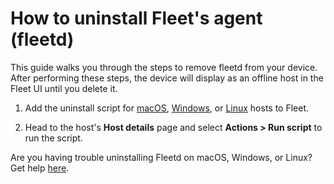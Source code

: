 # How to uninstall Fleet's agent (fleetd)

This guide walks you through the steps to remove fleetd from your device. After performing these steps, the device will display as an offline host in the Fleet UI until you delete it.

1. Add the uninstall script for [macOS](https://github.com/fleetdm/fleet/tree/main/it-and-security/lib/macos/scripts/uninstall-fleet-macos.sh), [Windows](https://github.com/fleetdm/fleet/tree/main/it-and-security/lib/windows/scripts/uninstall-fleet-windows.sh), or [Linux](https://github.com/fleetdm/fleet/tree/main/it-and-security/lib/linux/scripts/uninstall-fleet-linux.sh) hosts to Fleet.

2. Head to the host's **Host details** page and select **Actions > Run script** to run the script.

Are you having trouble uninstalling Fleetd on macOS, Windows, or Linux? Get help [here](https://fleetdm.com/slack).

<meta name="category" value="guides">
<meta name="authorFullName" value="Eric Shaw">
<meta name="authorGitHubUsername" value="eashaw">
<meta name="publishedOn" value="2021-09-08">
<meta name="articleTitle" value="How to uninstall fleetd">
<meta name="articleImageUrl" value="../website/assets/images/articles/how-to-uninstall-osquery-cover-1600x900@2x.jpg">

